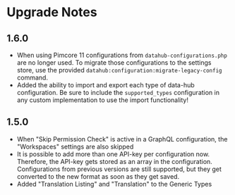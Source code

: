 # Upgrade Notes

## 1.6.0
- When using Pimcore 11 configurations from `datahub-configurations.php` are no longer used. To migrate those configurations
to the settings store, use the provided `datahub:configuration:migrate-legacy-config` command.
- Added the ability to import and export each type of data-hub configuration.
Be sure to include the `supported_types` configuration in any custom implementation to use the import functionality!

## 1.5.0
- When "Skip Permission Check" is active in a GraphQL configuration, the "Workspaces" settings are also skipped 
- It is possible to add more than one API-key per configuration now. Therefore, the API-key gets stored as an array
in the configuration. Configurations from previous versions are still supported, but they get converted to the new format
as soon as they get saved.
- Added "Translation Listing" and "Translation" to the Generic Types
